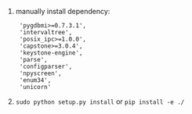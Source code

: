 1. manually install dependency:

        'pygdbmi>=0.7.3.1',
        'intervaltree',
        'posix_ipc>=1.0.0',
        'capstone>=3.0.4',
        'keystone-engine',
        'parse',
        'configparser',
        'npyscreen',
        'enum34',
        'unicorn'
2. `sudo python setup.py install` or `pip install -e ./`
